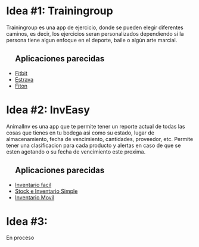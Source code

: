 <h1><b>Idea #1: Trainingroup</b></h1>
<p>Trainingroup es una app de ejercicio, donde se pueden elegir diferentes caminos, es decir, los ejercicios seran personalizados dependiendo si la persona tiene algun enfoque en el deporte, baile o algún arte marcial.</p>
<ul>
<h2><b>Aplicaciones parecidas</b></h2>
<li><a href="https://play.google.com/store/apps/details?id=com.fitbit.FitbitMobile&hl=es&gl=US" target="_blank">Fitbit</a></li>
<li><a href="https://play.google.com/store/apps/details?id=com.strava&hl=es_CO&gl=US" target="_blank">Estrava</a></li>
<li><a href="https://play.google.com/store/apps/dev?id=9135627884013724161&hl=es&gl=US" target="_blank">Fiton</a></li>
</ul>

<h1><b>Idea #2: InvEasy</b></h1>
<p>AnimalInv es una app que te permite tener un reporte actual de todas las cosas que tienes en tu bodega asi como su estado, lugar de almacenamiento, fecha de vencimiento, cantidades, proveedor, etc. Permite tener una clasificacion para cada producto y alertas en caso de que se esten agotando o su fecha de vencimiento este proxima.</p>
<ul>
<h2><b>Aplicaciones parecidas</b></h2>
<li><a href="https://play.google.com/store/apps/details?id=app.kleysonklaus.inventario_facil&hl=es&gl=US" target="_blank">Inventario facil</a></li>
<li><a href="https://play.google.com/store/apps/details?id=com.stockmanagment.next.app&hl=es&gl=US" target="_blank">Stock e Inventario Simple</a></li>
<li><a href="https://play.google.com/store/apps/details?id=ro.bino.inventory&hl=es&gl=US" target="_blank">Inventario Movil</a></li>
</ul>
<h1><b>Idea #3:</b></h1>
<p>En proceso</p>